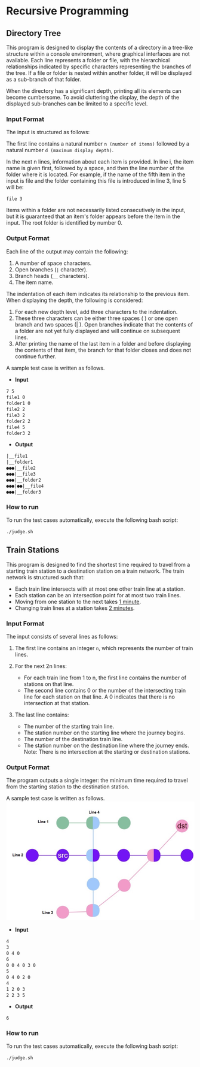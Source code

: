 # Recursive Programming
## Directory Tree
This program is designed to display the contents of a directory in a tree-like structure within a console environment, where graphical interfaces are not available. Each line represents a folder or file, with the hierarchical relationships indicated by specific characters representing the branches of the tree. If a file or folder is nested within another folder, it will be displayed as a sub-branch of that folder.

When the directory has a significant depth, printing all its elements can become cumbersome. To avoid cluttering the display, the depth of the displayed sub-branches can be limited to a specific level.
### Input Format
The input is structured as follows:

The first line contains a natural number `n (number of items)` followed by a natural number `d (maximum display depth)`.

In the next n lines, information about each item is provided. In line i, the item name is given first, followed by a space, and then the line number of the folder where it is located. For example, if the name of the fifth item in the input is file and the folder containing this file is introduced in line 3, line 5 will be:
```
file 3
```
Items within a folder are not necessarily listed consecutively in the input, but it is guaranteed that an item's folder appears before the item in the input. The root folder is identified by number 0.
### Output Format
Each line of the output may contain the following:

1. A number of space characters.
2. Open branches (`|` character).
3. Branch heads (`__` characters).
4. The item name.

The indentation of each item indicates its relationship to the previous item.
When displaying the depth, the following is considered:

1. For each new depth level, add three characters to the indentation.
2. These three characters can be either three spaces ( ) or one open branch and two spaces (| ). Open branches indicate that the contents of a folder are not yet fully displayed and will continue on subsequent lines.
3. After printing the name of the last item in a folder and before displaying the contents of that item, the branch for that folder closes and does not continue further.

A sample test case is written as follows.
* **Input**
```
7 5
file1 0
folder1 0
file2 2
file3 2
folder2 2
file4 5
folder3 2
```
* **Output**
```
|__file1
|__folder1
●●●|__file2
●●●|__file3
●●●|__folder2
●●●|●●|__file4
●●●|__folder3
```
### How to run
To run the test cases automatically, execute the following bash script:
```console
./judge.sh
```
## Train Stations
This program is designed to find the shortest time required to travel from a starting train station to a destination station on a train network. The train network is structured such that:
* Each train line intersects with at most one other train line at a station.
* Each station can be an intersection point for at most two train lines.
* Moving from one station to the next takes <ins>1 minute</ins>.
* Changing train lines at a station takes <ins>2 minutes</ins>.

### Input Format
The input consists of several lines as follows:

1. The first line contains an integer `n`, which represents the number of train lines.

2. For the next 2n lines:
   * For each train line from 1 to n, the first line contains the number of stations on that line.
   * The second line contains 0 or the number of the intersecting train line for each station on that line. A 0 indicates that there is no intersection at that station.
3. The last line contains:
   * The number of the starting train line.
   * The station number on the starting line where the journey begins.
   * The number of the destination train line.
   * The station number on the destination line where the journey ends.
Note: There is no intersection at the starting or destination stations.
### Output Format
The program outputs a single integer: the minimum time required to travel from the starting station to the destination station.

A sample test case is written as follows.
<img src="./sample.jpg" alt="A train network">
* **Input**
```
4
3
0 4 0
6
0 0 4 0 3 0
5
0 4 0 2 0
4
1 2 0 3
2 2 3 5
```
* **Output**
```
6
```
### How to run
To run the test cases automatically, execute the following bash script:
```console
./judge.sh
```
